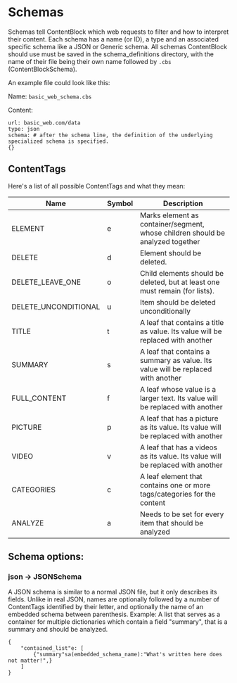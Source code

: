 # Schemas
Schemas tell ContentBlock which web requests to filter and how to interpret their content.
Each schema has a name (or ID), a type and an associated specific schema like a JSON or Generic schema.
All schemas ContentBlock should use must be saved in the schema_definitions directory, with the name of their file
being their own name followed by `.cbs` (ContentBlockSchema).

An example file could look like this:

Name:
`basic_web_schema.cbs`

Content:

```
url: basic_web.com/data
type: json
schema: # after the schema line, the definition of the underlying specialized schema is specified.
{}
```

## ContentTags
Here's a list of all possible ContentTags and what they mean:

| Name | Symbol | Description |
|--------------|-----------|------------|
| ELEMENT | e | Marks element as container/segment, whose children should be analyzed together |
| DELETE | d | Element should be deleted. |
| DELETE_LEAVE_ONE | o | Child elements should be deleted, but at least one must remain (for lists). |
| DELETE_UNCONDITIONAL | u | Item should be deleted unconditionally |
| TITLE | t | A leaf that contains a title as value. Its value will be replaced with another |
| SUMMARY | s | A leaf that contains a summary as value. Its value will be replaced with another |
| FULL_CONTENT | f | A leaf whose value is a larger text. Its value will be replaced with another |
| PICTURE | p | A leaf that has a picture as its value. Its value will be replaced with another |
| VIDEO | v | A leaf that has a videos as its value. Its value will be replaced with another |
| CATEGORIES | c | A leaf element that contains one or more tags/categories for the content |
| ANALYZE | a | Needs to be set for every item that should be analyzed |

## Schema options:
### json -> JSONSchema
A JSON schema is similar to a normal JSON file, but it only describes its fields. Unlike in real JSON, names are optionally followed
by a number of ContentTags identified by their letter, and optionally the name of an embedded schema between parenthesis.
Example: A list that serves as a container for multiple dictionaries which contain a field "summary", that is a summary and should be analyzed.

```
{
    "contained_list"e: [
        {"summary"sa(embedded_schema_name):"What's written here does not matter!",}
    ]
}
```
